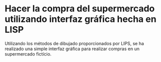 # Hacer la compra del supermercado utilizando interfaz gráfica hecha en LISP
Utilizando los métodos de dibujado proporcionados por LIPS, se ha realizado una simple interfaz gráfica para realizar compras en un supermercado fictício.
